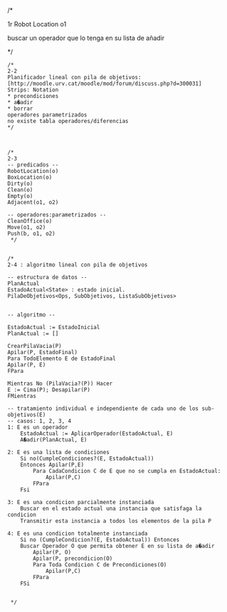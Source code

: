 




/*

1r Robot Location o1

buscar un operador que lo tenga en su lista de añadir


*/



























    /*
    2-2
    Planificador lineal con pila de objetivos: [http://moodle.urv.cat/moodle/mod/forum/discuss.php?d=300031]
    Strips: Notation
    * precondiciones
    * a�adir
    * borrar
    operadores parametrizados
    no existe tabla operadores/diferencias
    */



    /*
    2-3
    -- predicados --
    RobotLocation(o)
    BoxLocation(o)
    Dirty(o)
    Clean(o)
    Empty(o)
    Adjacent(o1, o2)

    -- operadores:parametrizados --
    CleanOffice(o)
    Move(o1, o2)
    Push(b, o1, o2)
     */


    /*
    2-4 : algoritmo lineal con pila de objetivos

    -- estructura de datos --
    PlanActual
    EstadoActual<State> : estado inicial.
    PilaDeObjetivos<Ops, SubObjetivos, ListaSubObjetivos>


    -- algoritmo --

    EstadoActual := EstadoInicial
    PlanActual := []

    CrearPilaVacia(P)
    Apilar(P, EstadoFinal)
    Para TodoElemento E de EstadoFinal
    Apilar(P, E)
    FPara

    Mientras No (PilaVacia?(P)) Hacer
    E := Cima(P); Desapilar(P)
    FMientras

    -- tratamiento individual e independiente de cada uno de los sub-objetivos(E)
    -- casos: 1, 2, 3, 4
    1: E es un operador
        EstadoActual := AplicarOperador(EstadoActual, E)
        A�adir(PlanActual, E)

    2: E es una lista de condiciones
        Si no(CumpleCondiciones?(E, EstadoActual))
        Entonces Apilar(P,E)
            Para CadaCondicion C de E que no se cumpla en EstadoActual:
                Apilar(P,C)
            FPara
        Fsi

    3: E es una condicion parcialmente instanciada
        Buscar en el estado actual una instancia que satisfaga la condicion
        Transmitir esta instancia a todos los elementos de la pila P

    4: E es una condicion totalmente instanciada
        Si no (CumpleCondicion?(E, EstadoActual)) Entonces
        Buscar Operador O que permita obtener E en su lista de a�adir
            Apilar(P, O)
            Apilar(P, precondicion(O)
            Para Toda Condicion C de Precondiciones(O)
                Apilar(P,C)
            FPara
        FSi


     */

